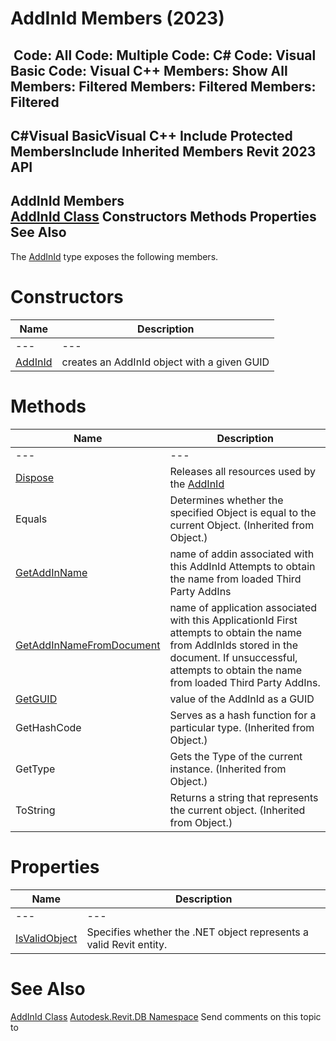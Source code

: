 # AddInId Members (2023)

﻿
 Code: All Code: Multiple Code: C# Code: Visual Basic Code: Visual C++  Members: Show All Members: Filtered Members: Filtered Members: Filtered   
---  
C#Visual BasicVisual C++
Include Protected MembersInclude Inherited Members
Revit 2023 API  
---  
AddInId Members  
[AddInId Class](31859d69-72c7-03fb-83e1-5c7719dca253.md "AddInId Class") Constructors Methods Properties See Also  
---  
The [AddInId](31859d69-72c7-03fb-83e1-5c7719dca253.md "AddInId Class") type exposes the following members.
# Constructors
| Name | Description |
| --- | --- |
| --- | --- | --- |
| [AddInId](f98d8e20-a546-aa27-1833-45fcb8c99e6c.md "AddInId Constructor") | creates an AddInId object with a given GUID |

# Methods
| Name | Description |
| --- | --- |
| --- | --- | --- |
| [Dispose](13f4987a-0727-86f8-2f26-3d227aab47de.md "Dispose Method") | Releases all resources used by the [AddInId](31859d69-72c7-03fb-83e1-5c7719dca253.md "AddInId Class") |
| Equals | Determines whether the specified Object is equal to the current Object. (Inherited from Object.) |
| [GetAddInName](5ce21226-0a63-c759-aff7-0ac08ec6bc73.md "GetAddInName Method") | name of addin associated with this AddInId Attempts to obtain the name from loaded Third Party AddIns |
| [GetAddInNameFromDocument](77a62604-7055-b459-486f-11f917ec922d.md "GetAddInNameFromDocument Method") | name of application associated with this ApplicationId First attempts to obtain the name from AddInIds stored in the document. If unsuccessful, attempts to obtain the name from loaded Third Party AddIns. |
| [GetGUID](75d1c78b-31b0-a5b3-abce-ebd57653d6f4.md "GetGUID Method") | value of the AddInId as a GUID |
| GetHashCode | Serves as a hash function for a particular type.  (Inherited from Object.) |
| GetType | Gets the Type of the current instance. (Inherited from Object.) |
| ToString | Returns a string that represents the current object. (Inherited from Object.) |

# Properties
| Name | Description |
| --- | --- |
| --- | --- | --- |
| [IsValidObject](05df240b-25e0-51d0-0085-54dd23a757f0.md "IsValidObject Property") | Specifies whether the .NET object represents a valid Revit entity. |

# See Also
[AddInId Class](31859d69-72c7-03fb-83e1-5c7719dca253.md "AddInId Class")
[Autodesk.Revit.DB Namespace](87546ba7-461b-c646-cbb1-2cb8f5bff8b2.md "Autodesk.Revit.DB Namespace")
Send comments on this topic to 